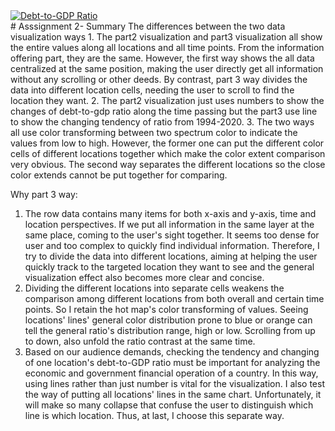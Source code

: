 <div class="tableauPlaceholder" id="viz1699407509441" style="position: relative;">
  <noscript>
    <a href="#">
      <img alt="Debt-to-GDP Ratio" 
           src="https://public.tableau.com/static/images/88/888_16994074895010/TheGDPallovertheworldinthepast20years/1_rss.png" 
           style="border: none" />
    </a>
  </noscript>
  <object class="tableauViz" style="display:none;">
    <param name="host_url" value="https%3A%2F%2Fpublic.tableau.com%2F" />
    <param name="embed_code_version" value="3" />
    <param name="site_root" value="" />
    <param name="name" value="888_16994074895010/TheGDPallovertheworldinthepast20years" />
    <param name="tabs" value="no" />
    <param name="toolbar" value="yes" />
    <param name="static_image" 
           value="https://public.tableau.com/static/images/88/888_16994074895010/TheGDPallovertheworldinthepast20years/1.png" />
    <param name="animate_transition" value="yes" />
    <param name="display_static_image" value="yes" />
    <param name="display_spinner" value="yes" />
    <param name="display_overlay" value="yes" />
    <param name="display_count" value="yes" />
    <param name="language" value="zh-CN" />
    <param name="filter" value="publish=yes" />
  </object>
</div>
<script type="text/javascript">
  var divElement = document.getElementById('viz1699407509441');
  if (divElement) {
    var vizElement = divElement.getElementsByTagName('object')[0];
    if (vizElement) {
      vizElement.style.width = '100%';
      vizElement.style.height = (divElement.offsetWidth * 0.75) + 'px';
      var scriptElement = document.createElement('script');
      scriptElement.src = 'https://public.tableau.com/javascripts/api/viz_v1.js';
      vizElement.parentNode.insertBefore(scriptElement, vizElement);
    }
  }
</script>
# Asssignment 2- Summary
The differences between the two data visualization ways
1. The part2 visualization and part3 visualization all show the entire values along all locations and all time points. From the information offering part, they are the same. However, the first way shows the all data centralized at the same position, making the user directly get all information without any scrolling or other deeds. By contrast, part 3 way divides the data into different location cells, needing the user to scroll to find the location they want.
2.  The part2 visualization just uses numbers to show the changes of debt-to-gdp ratio along the time passing but the part3 use line to show the changing tendency of ratio from 1994-2020.
3.  The two ways all use color transforming between two spectrum color to indicate the values from low to high. However, the former one can put the different color cells of different locations together which make the color extent comparison very obvious. The second way separates the different locations so the close color extends cannot be put together for comparing.

Why part 3 way:
1. The row data contains many items for both x-axis and y-axis, time and location perspectives. If we put all information in the same layer at the same place, coming to the user's sight together. It seems too dense for user and too complex to quickly find individual information. Therefore, I try to divide the data into different locations, aiming at helping the user quickly track to the targeted location they want to see and the general visualization effect also becomes more clear and concise. 
2. Dividing the different locations into separate cells weakens the comparison among different locations from both overall and certain time points. So I retain the hot map's color transforming of values. Seeing locations' lines' general color distribution prone to blue or orange can tell the general ratio's distribution range, high or low. Scrolling from up to down, also unfold the ratio contrast at the same time.
3. Based on our audience demands, checking the tendency and changing of one location's debt-to-GDP ratio must be important for analyzing the economic and government financial operation of a country. In this way, using lines rather than just number is vital for the visualization. I also test the way of putting all locations' lines in the same chart. Unfortunately, it will make so many collapse that confuse the user to distinguish which line is which location. Thus, at last, I choose this separate way.
   
